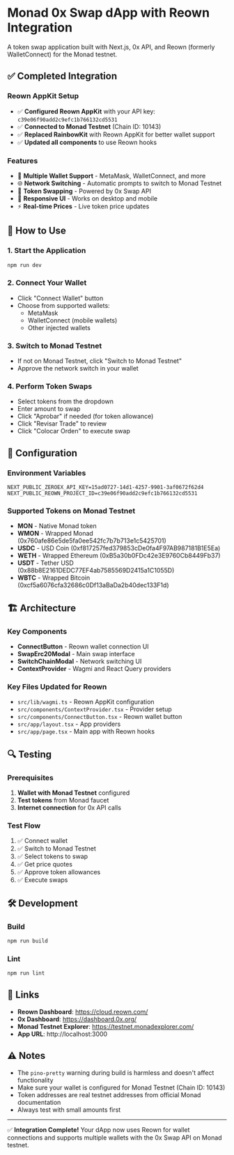 # Monad 0x Swap dApp with Reown Integration

A token swap application built with Next.js, 0x API, and Reown (formerly WalletConnect) for the Monad testnet.

## ✅ Completed Integration

### Reown AppKit Setup
- ✅ **Configured Reown AppKit** with your API key: `c39e06f90add2c9efc1b766132cd5531`
- ✅ **Connected to Monad Testnet** (Chain ID: 10143)
- ✅ **Replaced RainbowKit** with Reown AppKit for better wallet support
- ✅ **Updated all components** to use Reown hooks

### Features
- 🔗 **Multiple Wallet Support** - MetaMask, WalletConnect, and more
- 🌐 **Network Switching** - Automatic prompts to switch to Monad Testnet
- 💱 **Token Swapping** - Powered by 0x Swap API
- 📱 **Responsive UI** - Works on desktop and mobile
- ⚡ **Real-time Prices** - Live token price updates

## 🚀 How to Use

### 1. Start the Application
```bash
npm run dev
```

### 2. Connect Your Wallet
- Click "Connect Wallet" button
- Choose from supported wallets:
  - MetaMask
  - WalletConnect (mobile wallets)
  - Other injected wallets

### 3. Switch to Monad Testnet
- If not on Monad Testnet, click "Switch to Monad Testnet"
- Approve the network switch in your wallet

### 4. Perform Token Swaps
- Select tokens from the dropdown
- Enter amount to swap
- Click "Aprobar" if needed (for token allowance)
- Click "Revisar Trade" to review
- Click "Colocar Orden" to execute swap

## 🔧 Configuration

### Environment Variables
```env
NEXT_PUBLIC_ZEROEX_API_KEY=15ad0727-14d1-4257-9901-3af0672f62d4
NEXT_PUBLIC_REOWN_PROJECT_ID=c39e06f90add2c9efc1b766132cd5531
```

### Supported Tokens on Monad Testnet
- **MON** - Native Monad token
- **WMON** - Wrapped Monad (0x760afe86e5de5fa0ee542fc7b7b713e1c5425701)
- **USDC** - USD Coin (0xf817257fed379853cDe0fa4F97AB987181B1E5Ea)
- **WETH** - Wrapped Ethereum (0xB5a30b0FDc42e3E9760Cb8449Fb37)
- **USDT** - Tether USD (0x88b8E2161DEDC77EF4ab7585569D2415a1C1055D)
- **WBTC** - Wrapped Bitcoin (0xcf5a6076cfa32686c0Df13aBaDa2b40dec133F1d)

## 🏗️ Architecture

### Key Components
- **ConnectButton** - Reown wallet connection UI
- **SwapErc20Modal** - Main swap interface  
- **SwitchChainModal** - Network switching UI
- **ContextProvider** - Wagmi and React Query providers

### Key Files Updated for Reown
- `src/lib/wagmi.ts` - Reown AppKit configuration
- `src/components/ContextProvider.tsx` - Provider setup
- `src/components/ConnectButton.tsx` - Reown wallet button
- `src/app/layout.tsx` - App providers
- `src/app/page.tsx` - Main app with Reown hooks

## 🔍 Testing

### Prerequisites
1. **Wallet with Monad Testnet** configured
2. **Test tokens** from Monad faucet
3. **Internet connection** for 0x API calls

### Test Flow
1. ✅ Connect wallet
2. ✅ Switch to Monad Testnet
3. ✅ Select tokens to swap  
4. ✅ Get price quotes
5. ✅ Approve token allowances
6. ✅ Execute swaps

## 🛠️ Development

### Build
```bash
npm run build
```

### Lint
```bash
npm run lint
```

## 🔗 Links

- **Reown Dashboard**: https://cloud.reown.com/
- **0x Dashboard**: https://dashboard.0x.org/
- **Monad Testnet Explorer**: https://testnet.monadexplorer.com/
- **App URL**: http://localhost:3000

## ⚠️ Notes

- The `pino-pretty` warning during build is harmless and doesn't affect functionality
- Make sure your wallet is configured for Monad Testnet (Chain ID: 10143)
- Token addresses are real testnet addresses from official Monad documentation
- Always test with small amounts first

---

✅ **Integration Complete!** Your dApp now uses Reown for wallet connections and supports multiple wallets with the 0x Swap API on Monad testnet.
